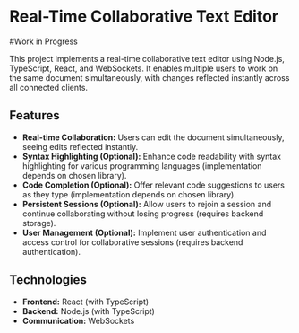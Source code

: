 # Real-Time Collaborative Text Editor

#Work in Progress

This project implements a real-time collaborative text editor using Node.js, TypeScript, React, and WebSockets. It enables multiple users to work on the same document simultaneously, with changes reflected instantly across all connected clients.

## Features

* **Real-time Collaboration:** Users can edit the document simultaneously, seeing edits reflected instantly.
* **Syntax Highlighting (Optional):** Enhance code readability with syntax highlighting for various programming languages (implementation depends on chosen library).
* **Code Completion (Optional):** Offer relevant code suggestions to users as they type (implementation depends on chosen library).
* **Persistent Sessions (Optional):** Allow users to rejoin a session and continue collaborating without losing progress (requires backend storage).
* **User Management (Optional):** Implement user authentication and access control for collaborative sessions (requires backend authentication).

## Technologies

* **Frontend:** React (with TypeScript)
* **Backend:** Node.js (with TypeScript)
* **Communication:** WebSockets
